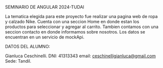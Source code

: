 SEMINARIO DE ANGULAR 2024-TUDAI

La tematica elegida para este proyecto fue realizar una pagina web de ropa y calzado Nike.
Cuenta con una seccion Home en donde estan los productos para seleccionar y agregar al carrito.
Tambien contamos con una seccion contacto en donde informamos sobre nosotros.
Los datos se encuentran en un servicio de mockApi.


DATOS DEL ALUMNO:

Gianluca Ceschinelli.
DNI: 41313343
email: ceschinelligianluca@gmail.com
Sede: Tandil.
